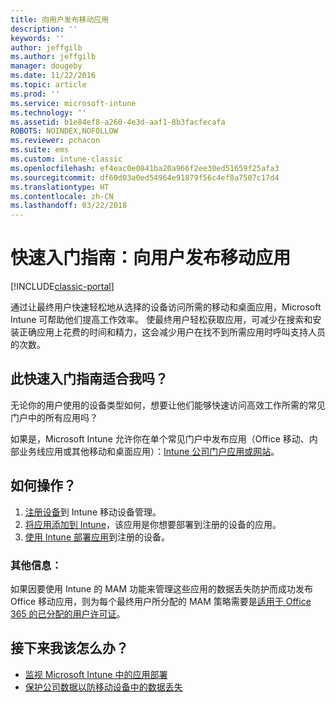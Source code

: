 ```yaml
---
title: 向用户发布移动应用
description: ''
keywords: ''
author: jeffgilb
ms.author: jeffgilb
manager: dougeby
ms.date: 11/22/2016
ms.topic: article
ms.prod: ''
ms.service: microsoft-intune
ms.technology: ''
ms.assetid: b1e84ef8-a260-4e3d-aaf1-8b3facfecafa
ROBOTS: NOINDEX,NOFOLLOW
ms.reviewer: pchacon
ms.suite: ems
ms.custom: intune-classic
ms.openlocfilehash: ef4eac0e0841ba20a966f2ee30ed51659f25afa3
ms.sourcegitcommit: df60d03a0ed54964e91879f56c4ef0a7507c17d4
ms.translationtype: HT
ms.contentlocale: zh-CN
ms.lasthandoff: 03/22/2018
---
```

# <a name="quick-start-guide-publish-mobile-apps-to-your-users"></a>快速入门指南：向用户发布移动应用

[!INCLUDE[classic-portal](../includes/classic-portal.md)]

通过让最终用户快速轻松地从选择的设备访问所需的移动和桌面应用，Microsoft Intune 可帮助他们提高工作效率。 使最终用户轻松获取应用，可减少在搜索和安装正确应用上花费的时间和精力，这会减少用户在找不到所需应用时呼叫支持人员的次数。   

## <a name="is-this-quick-start-guide-right-for-me"></a>此快速入门指南适合我吗？
无论你的用户使用的设备类型如何，想要让他们能够快速访问高效工作所需的常见门户中的所有应用吗？

如果是，Microsoft Intune 允许你在单个常见门户中发布应用（Office 移动、内部业务线应用或其他移动和桌面应用）：[Intune 公司门户应用或网站](/intune-user-help/company-portal-frequently-asked-questions)。

## <a name="how-do-i-do-it"></a>如何操作？
1.  [注册设备](/intune-classic/deploy-use/enroll-devices-in-microsoft-intune)到 Intune 移动设备管理。
2.  [将应用添加到 Intune](/intune-classic/deploy-use/add-apps-for-mobile-devices-in-microsoft-intune)，该应用是你想要部署到注册的设备的应用。
3.  [使用 Intune 部署应用](/intune-classic/deploy-use/deploy-apps)到注册的设备。

### <a name="additional-information"></a>其他信息：
如果因要使用 Intune 的 MAM 功能来管理这些应用的数据丢失防护而成功发布 Office 移动应用，则为每个最终用户所分配的 MAM 策略需要是[适用于 Office 365 的已分配的用户许可证](https://support.office.com/article/Assign-or-remove-licenses-for-Office-365-for-business-997596b5-4173-4627-b915-36abac6786dc)。

## <a name="what-should-i-do-next"></a>接下来我该怎么办？
- [监视 Microsoft Intune 中的应用部署](/intune-classic/deploy-use/monitor-apps-in-microsoft-intune)
- [保护公司数据以防移动设备中的数据丢失](/intune-classic/deploy-use/protect-app-data-using-mobile-app-management-policies-with-microsoft-intune)
